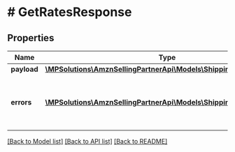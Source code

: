 # # GetRatesResponse

## Properties

Name | Type | Description | Notes
------------ | ------------- | ------------- | -------------
**payload** | [**\MPSolutions\AmznSellingPartnerApi\Models\Shipping\GetRatesResult**](GetRatesResult.md) |  | [optional]
**errors** | [**\MPSolutions\AmznSellingPartnerApi\Models\Shipping\Error[]**](Error.md) | A list of error responses returned when a request is unsuccessful. | [optional]

[[Back to Model list]](../../README.md#models) [[Back to API list]](../../README.md#endpoints) [[Back to README]](../../README.md)
